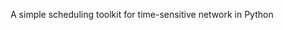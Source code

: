 <!--
Author: <Chuanyu> (skewcy@gmail.com)
README.md (c) 2023
Desc: description
Created:  2023-10-21T23:45:53.243Z
-->

A simple scheduling toolkit for time-sensitive network in Python